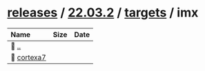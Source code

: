 ---
---

# [releases](/releases/) / [22.03.2](/releases/22.03.2/) / [targets](/releases/22.03.2/targets/) / imx


| Name | Size | Date |
|:---|---:|---|
| 📁 [..](../) | | |
| 📁 [cortexa7](cortexa7) | | |

